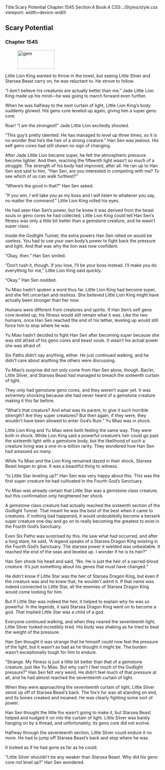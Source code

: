 Title:Scary Potential 
Chapter:1545 
Section:4 
Book:4 
CSS:../Styles/style.css 
viewport: width=device-width
  
## Scary Potential
### Chapter 1545 
<figure>
	<img src="../Images/gem.gif" alt="gem" id="gem" width="120" height="60" />
</figure>
  

  
  Little Lion King wanted to throw in the towel, but seeing Little Silver and Starsea Beast carry on, he was reluctant to. He strove to follow.

“I don’t believe his creatures are actually better than me.” Jade Little Lion King made up his mind—he was going to march forward even further.

When he was halfway to the next curtain of light, Little Lion King’s body suddenly glowed. His geno core leveled up again, giving him a super geno core.

Roar! “I am the strongest!” Jade Little Lion excitedly shouted.

“This guy’s pretty talented. He has managed to level up three times, so it is no wonder that he’s the heir of a strong creature.” Han Sen was jealous. His self geno cores had still shown no sign of changing.

After Jade Little Lion became super, he felt the atmospheric pressure become lighter. And then, reaching the fifteenth light wasn’t so much of a struggle. The strength of his body had improved, after all. He ran up to Han Sen and said to him, “Han Sen, are you interested in competing with me? To see which of us can walk furthest?”

“Where’s the good in that?” Han Sen asked.

“If you win, I will take you as my boss and I will listen to whatever you say, no matter the command.” Little Lion King rolled his eyes.

He had seen Han Sen’s power, but he knew it was derived from the beast souls or geno cores he had collected. Little Lion King could tell Han Sen’s fitness was only a little bit better than a gemstone creature, and he wasn’t super class.

Inside the Godlight Tunnel, the extra powers Han Sen relied on would be useless. You had to use your own body’s power to fight back the pressure and light. And that was why the lion was now confident.

“Okay, then.” Han Sen smiled.

“Don’t rush it, though. If you lose, I’ll be your boss instead. I’ll make you do everything for me,” Little Lion King said quickly.

“Okay.” Han Sen nodded.

Yu Miao hadn’t spoken a word thus far. Little Lion King had become super, and she felt uncertain and restless. She believed Little Lion King might have actually been stronger than her now.

Humans were different from creatures and spirits. If Han Sen’s self geno core leveled up, his fitness would still remain what it was. Like the two humans, once Han Sen reached the end of his tether, leveling up would still force him to stop where he was.

Yu Miao hadn’t decided to fight Han Sen after becoming super because she was still afraid of his geno cores and beast souls. It wasn’t his actual power she was afraid of.

Six Paths didn’t say anything, either. He just continued walking, and he didn’t care about anything the others were discussing.

Yu Miao’s surprise did not only come from Han Sen alone, though. Bao’er, Little Silver, and Starsea Beast had managed to breach the sixteenth curtain of light.

They only had gemstone geno cores, and they weren’t super yet. It was extremely shocking because she had never heard of a gemstone creature making it this far before.

“What’s that creature? And what was its parent, to give it such horrible strength? Are they super creatures? But then again, if they were, they wouldn’t have been allowed to enter God’s Ruin.” Yu Miao was in shock.

Little Lion King and Yu Miao were both feeling the same way. They were both in shock. White Lion King said a powerful creature’s heir could go past the sixteenth light with a gemstone body, but the likelihood of such a creature living was a one-in-a-billion rarity. They wondered how Han Sen had amassed so many.

While Yu Miao and the Lion King remained dazed in their shock, Starsea Beast began to glow. It was a beautiful thing to witness.

“Is Little Star leveling up?” Han Sen was very happy about this. This was the first super creature he had cultivated in the Fourth God’s Sanctuary.

Yu Miao was already certain that Little Star was a gemstone class creature, but this confirmation only heightened her shock.

A gemstone class creature had actually reached the sixteenth section of the Godlight Tunnel. That meant he was the best of the best when it came to creatures. If nothing bad happened, it would undoubtedly become a berserk super creature one day and go on to really becoming the greatest to exist in the Fourth God’s Sanctuary.

Even Six Paths was surprised by this. He saw what had occurred, and after a long stare, he said, “A legend speaks of a Starsea Dragon King existing in the Fourth God’s Sanctuary. The starsea power it wielded was unbeatable. It reached the end of the seas and leveled up. I wonder if he is its heir?”

Han Sen shook his head and said, “No. He is just the heir of a sacred-blood creature. It’s just something about his genes that must have changed.”

He didn’t know if Little Star was the heir of Starsea Dragon King, but even if the creature was and he knew that, he wouldn’t admit it. If that name was indeed connected to Little Star, all the enemies of Starsea Dragon King would come looking for him.

But if Little Star was indeed the heir, it helped to explain why he was so powerful. In the legends, it said Starsea Dragon King went on to become a god. That implied Little Star was a child of a god.

Everyone continued walking, and when they neared the seventeenth light, Little Silver looked incredibly tired. His body was shaking as he tried to beat the weight of the pressure.

Han Sen thought it was strange that he himself could now feel the pressure of the light, but it wasn’t as bad as he thought it might be. The burden wasn’t exceptionally tough for him to endure.

“Strange. My fitness is just a little bit better than that of a gemstone creature, just like Yu Miao. But why can’t I feel much of the Godlight pressure?” Han Sen felt very weird. He didn’t feel much of that pressure at all, and he had almost reached the seventeenth curtain of light.

When they were approaching the seventeenth curtain of light, Little Silver stood up off of Starsea Beast’s back. The fox’s fur was all standing on end, and its bones creaked and moaned. He was clearly fighting some sort of power.

Han Sen thought the little fox wasn’t going to make it, but Starsea Beast helped and nudged it on into the curtain of light. Little Silver was barely hanging on by a thread, and unfortunately, its geno core did not evolve.

Halfway through the seventeenth section, Little Silver could endure it no more. He had to jump off Starsea Beast’s back and stop where he was.

It looked as if he had gone as far as he could.

“Little Silver shouldn’t be any weaker than Starsea Beast. Why did his geno core not level up?” Han Sen wondered.

